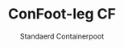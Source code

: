 ---
title: "ConFoot-leg CF"
subtitle: "Standaerd Containerpoot"
mainImage: "/images/products/confoot-leg-cf-main.jpg"
gallery:
  - "/images/products/confoot-leg-cf-1.jpg"
  - "/images/products/confoot-leg-cf-2.jpg"
  - "/images/products/confoot-leg-cf-3.jpg"
shortDescription: "ConFoot-leg CF is ós staeonder model containerpoot det de tied vermèngt die nodig is veur 't bewege en ontladen van containers, zodat de containers loat wachte veur 't ontladen en de chauffeurs neet motte wachte."
technicalDescription: "t CF-model makt et möögelijk dat containers gebruukd wèrre as bijkomend opbergruimte, want se blieve gereed veur verplaatsing op elk moment – sjimpelweg de trailer under de container rèn, en de reis gaot veuróts."
videoID: "C2KwnEb-npU"
specifications:
  - name: "Gewicht"
    value: "24 kg per poot"
  - name: "Lastecapaciteit"
    value: "34 ton"
  - name: "Aanpassingsbereik"
    value: "1.043 mm tot 1.448 mm"
  - name: "Materiaal"
    value: "Hoë kwaliteitsstaal"
price: "3.600 EUR"
priceVAT: "4.356 EUR"
pricingNotes: "Volumekortingen beschikbaar. Neem contact mit ós op veur details."
buyLink: "/contact"
howToUse: |
  1. Plaats de CF-poot bij de hoekcasting van de container
  2. Activeer het sluitmechanisme
  3. Pas de höögte aan indien nodig binnen 't bereik van 1.043 mm tot 1.448 mm
  4. Herhaal veur alle benodigde hoeken
  5. Laat de trailer zakke en rèn wech, zodat de container stabiel op de poten blief
benefits:
  - title: "Tiedbesparing"
    description: "Vermindert de tied die nodig is veur 't bewege en ontladen van containers, zodoe da de containers kèn wachtte veur 't ontladen en de chauffeurs neet motte wachte."
  - title: "Efficiëntie veur Chauffeurs"
    description: "Chauffeurs motte neet wachte tijdens het ontladen, waardoor ze meer ruimte höbbe veur andere taken."
  - title: "Bijkomend Opbergruimte"
    description: "Containers kinne gebruukd wèrre as extra opbergruimte wanneëch se neet in transit zin."
  - title: "Gereed veur Verplaatsing"
    description: "Containers blieve altied gereed veur verplaatsing – sjimpelweg de trailer under de container rèn en de reis gaot door."
  - title: "Veelzijdige Toepassings"
    description: "Geschikt veur algemein gebriek, opbergen, tankcontainers en diverse industrieë."
  - title: "Kostoptimalisatie"
    description: "Optimaliseert kosten en tied deur de transport- en opslagoperaties te stroomlijne."
articleContent: |
  ## Wat is ConFoot-leg CF?

  ConFoot-leg CF is 't staeonder model containerpoot dat ós helpt um transport, opslag en logistieke operaties te stroomlijne. Dit veelzijdige systeem vermindert de tied die nodig is veur 't verplaatsen en ontladen van containers, want de containers kinne loat wachte veur 't ontladen, zodat de chauffeurs neet motte wachte. Het CF-model transformeert scheepscontainers in flexibele opbergruimte die altied gereed is veur verplaatsing.

  ## Belangrieke Voordeil veur Transport en Logistiek

  De ConFoot-leg CF biedt aanzienlijke operationele voordeil veur bedrijven die zich bezighalle mit containertransport en logistiek. Door et mogelijk te make dat containers op de poten blieve staon wanneëch ze wachten veur ontladen, kin de wachttied van chauffeurs verminder wèrre en de benutting van 't wagenpark optimaliseerd. Chauffeurs kinne containers afleveren en direkt doorrijje nao de volgende opdracht, in plaots van te wachte veur laadtijd of ontlading.
  
  Daarnaast kinne containers met CF-poten gebruukd wèrre as waardevolle bijkomend opbergruimte as se neet in transit zin. Se blieve gereed veur verplaatsing op elk moment – sjimpelweg de trailer under de container rèn, en de reis gaat veróts. Dit veelzijdige karakter make de CF tot een ideale oplossing veur bedrijven die hun logistieke efficiëntie en opbergruimte wils verbeteren.

  ## Hoe 't Woerke

  De ConFoot-leg CF bevestig zich stevig aan de hoekcastings van de container en bied stabiele ondersteuning tijdens 't laden, ontladen of opbergen. De poten höbbe ein aanpassingsbereik van 1.043 mm tot 1.448 mm, wat diverse positioneermogelikhede in verschille operationele omgevingen detog maakt. Elke poot weegt 24 kg, wat 't hanteren behòfbaar maakt veur operateurs, en het systeem bied een lichte lastecapaciteit van 34 ton.

  Ut installatieproces is eenvoudig:
  1. Plaats de CF-poten bij de hoekcastings van de container
  2. Activeer 't sluitmechanisme om de poten stevig te veranker
  3. Pas de höögte aan nao de specifieke vereiste
  4. Laat de trailer zakke en rèn wech, zodat de container veilig ondersteund blift op de poten

  Wanneëch 't tied is um de container te verplaatsen, rèn simpelweg de trailer wederom under de container, bevestig de container aan de trailer, verwijder de poten en ga door met de reis.

  ## Toepassings van ConFoot-leg CF

  ### Transportbedrijven
  Transportbedrijven profiteere flink van de mogelijkheid van de CF um de benutting van 't wagenpark te optimaliseren. Chauffeurs kinne containers afleveren bij klanten en direkt doorrijje nao de volgende opdracht in plaots van te wachte, wat de produktieve capaciteit van bestaande trailerwagens verhoogt en de operationele kosten verlaagt.

  ### Opslag en Distributie
  Veur opslag- en distributieoperaties biedt de CF waardevolle flexibiliteit in 't beheer van containerstromen. Containers kinne op tijdelijke opbergruimte op de poten geplaatst wèrre, wat bijkomende bufferkapaciteit schept in piekmomenten. Dit vermindert opstoppingen bij laadkade en maak et mogelijk om laden en ontladen efficiënter te plannen.

  ### Productiefaciliteiten
  Fabrieken en productielocaties kinne containers met CF-poten gebruukd wèrre as flexibele bijkomend opbergruimte veur grondstoffen of afgewerkte producten. Door de containers náhe bij de productie op te stelle, kinne materialen eenvoudiger berike wèrre, wat de handlingkosten verlaagt en de productie-efficiëntie verbetert.

  ### Retailoperaties
  Winkelbedrijven kinne CF-poten benut als seizoensgebonden opbergingsoplossing, met containers strategisch geplaatst veur het beheer van de voorraad in piekperioden. Dit biedt een kostenefficiënte manier om bijkomende capaciteit te creëren zónder dat er vaste uitbreidingskosten nodig zin.

  ## Technische Specificaties

  - **Lastecapaciteit**: 34 ton
  - **Gewicht**: 24 kg per poot
  - **Aanpassingsbereik**: 1.043 mm tot 1.448 mm
  - **Materiaal**: Hoë kwaliteitsstaal met robuuste afwerking
  - **Compatibiliteit**: Standaerd container hoekcastings

  De ConFoot-leg CF is een praktische oplossing um transport en opslagoperaties te stroomlijne en biedt bedrijven de mogelikheid um kosten en tied optimaal te benutten. Door et mogelijk te make dat containers loat wachte veur ontladen en tegelijk gebruukd wèrre as bijkomend opbergruimte, helpe de CF bedrijven um meer efficiëntie en flexibiliteit te bewerkstellige in 't containerbeheer.
---